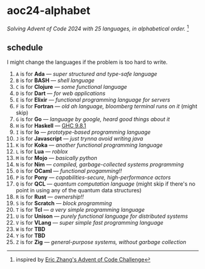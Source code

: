 # aoc24-alphabet

_Solving Advent of Code 2024 with 25 languages, in alphabetical order._ [^1]

## schedule

I might change the languages if the problem is too hard to write.

1. `A` is for **Ada** — _super structured and type-safe language_
2. `B` is for **BASH** — _shell language_
3. `C` is for **Clojure** — _some functional language_
4. `D` is for **Dart** — _for web applications_
5. `E` is for **Elixir** — _functional programming language for servers_
6. `F` is for **Fortran** — _old ah language, bloomberg terminal runs on it_ (might skip)
7. `G` is for **Go** — _language by google, heard good things about it_
8. `H` is for **Haskell** — [GHC 9.8.1](https://www.haskell.org/ghc/)
9. `I` is for **Io** — _prototype-based programming language_
10. `J` is for **Javascript** — _just trynna avoid writing java_
11. `K` is for **Koka** — _another functional programming language_
12. `L` is for **Lua** — _roblox_
13. `M` is for **Mojo** — _basically python_
14. `N` is for **Nim** — _compiled, garbage-collected systems programming_
15. `O` is for **OCaml** — _functional progamming!!_
16. `P` is for **Pony** — _capabilities-secure, high-performance actors_
17. `Q` is for **QCL** — _quantum computation language_ (might skip if there's no point in using any of the quantum data structures)
18. `R` is for **Rust** — _ownership!!_
19. `S` is for **Scratch** — _block programming_
20. `T` is for **Tcl** — _a very simple programming language_
21. `U` is for **Unison** — _purely functional language for distributed systems_
22. `V` is for **VLang** — _super simple fast programming language_
23. `W` is for **TBD** 
24. `Y` is for **TBD** 
25. `Z` is for **Zig** — _general-purpose systems, without garbage collection_

[^1]: inspired by [Eric Zhang's Advent of Code Challenge](https://github.com/ekzhang/aoc23-alpha)


